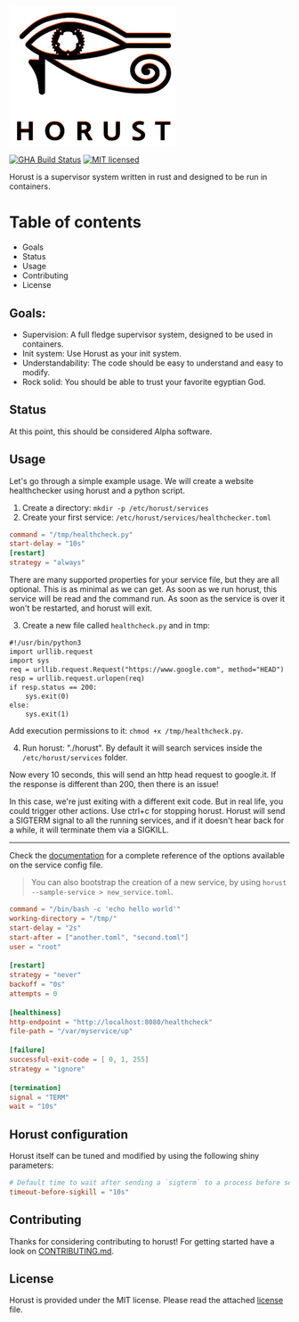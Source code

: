 [<img src="https://github.com/FedericoPonzi/Horust/raw/master/res/horust-logo.png" width="300" align="center">](https://github.com/FedericoPonzi/Horust/raw/master/res/horust-logo.png)

[![GHA Build Status](https://github.com/FedericoPonzi/horust/workflows/CI/badge.svg)](https://github.com/FedericoPonzi/horust/actions?query=workflow%3ACI) [![MIT licensed](https://img.shields.io/badge/license-MIT-blue.svg)](./LICENSE)

Horust is a supervisor system written in rust and designed to be run in containers. 

# Table of contents
* Goals
* Status
* Usage
* Contributing
* License

## Goals:
* Supervision: A full fledge supervisor system, designed to be used in containers.
* Init system: Use Horust as your init system.
* Understandability: The code should be easy to understand and easy to modify.
* Rock solid: You should be able to trust your favorite egyptian God.

## Status
At this point, this should be considered Alpha software.

## Usage
Let's go through a simple example usage. We will create a website healthchecker using horust and a python script.
1. Create a directory: `mkdir -p /etc/horust/services`
2. Create your first service: `/etc/horust/services/healthchecker.toml`
```toml
command = "/tmp/healthcheck.py"
start-delay = "10s"
[restart]
strategy = "always"
``` 
There are many supported properties for your service file, but they are all optional. This is as minimal as we can get.
As soon as we run horust, this service will be read and the command run. As soon as the service is over it won't be restarted, and horust will exit.

3. Create a new file called `healthcheck.py` and in tmp:
```
#!/usr/bin/python3
import urllib.request
import sys
req = urllib.request.Request("https://www.google.com", method="HEAD")
resp = urllib.request.urlopen(req)
if resp.status == 200:
    sys.exit(0)
else:
    sys.exit(1)
```
Add execution permissions to it: `chmod +x /tmp/healthcheck.py`.

4. Run horust: "./horust". By default it will search services inside the `/etc/horust/services` folder.

Now every 10 seconds, this will send an http head request to google.it. If the response is different than 200, then there is an issue!

In this case, we're just exiting with a different exit code. But in real life, you could trigger other actions.
Use ctrl+c for stopping horust. Horust will send a SIGTERM signal to all the running services, and if it doesn't hear back for a while, it will terminate them via a SIGKILL.

---

Check the [documentation](https://github.com/FedericoPonzi/Horust/blob/master/DOCUMENTATION.md) for a complete reference of the options available on the service config file.

> You can also bootstrap the creation of a new service, by using `horust --sample-service > new_service.toml`.

```toml
command = "/bin/bash -c 'echo hello world'"
working-directory = "/tmp/"
start-delay = "2s"
start-after = ["another.toml", "second.toml"]
user = "root"

[restart]
strategy = "never"
backoff = "0s"
attempts = 0

[healthiness]
http-endpoint = "http://localhost:8080/healthcheck"
file-path = "/var/myservice/up"

[failure]
successful-exit-code = [ 0, 1, 255]
strategy = "ignore"

[termination]
signal = "TERM"
wait = "10s"
```

## Horust configuration
Horust itself can be tuned and modified by using the following shiny parameters:
```toml
# Default time to wait after sending a `sigterm` to a process before sending a SIGKILL.
timeout-before-sigkill = "10s"
```

## Contributing
Thanks for considering contributing to horust! For getting started have a look on [CONTRIBUTING.md](https://github.com/FedericoPonzi/Horust/blob/master/DEVELOPMENT.md).

## License
Horust is provided under the MIT license. Please read the attached [license](https://github.com/FedericoPonzi/horust/blob/master/LICENSE) file.
